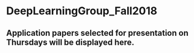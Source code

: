# DeepLearningGroup_Fall2018
<H2>Application papers selected for presentation on Thursdays will be displayed here.</H2>
